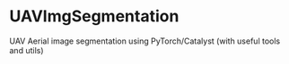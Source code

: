 # UAVImgSegmentation
UAV Aerial image segmentation using PyTorch/Catalyst (with useful tools and utils)
